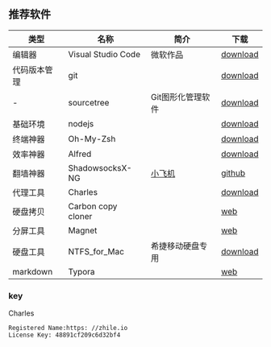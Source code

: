 ## 推荐软件

| 类型 | 名称 | 简介 | 下载 |
| -------- | ------------------ | ----------------------------------- | ---------------------------------------- |
| 编辑器 | Visual Studio Code | 微软作品 | [download](https://code.visualstudio.com/download) |
| 代码版本管理 | git | | [download](https://git-scm.com/) |
| - | sourcetree | Git图形化管理软件 | [download](https://www.sourcetreeapp.com/) |
| 基础环境 | nodejs | | [download](https://nodejs.org/en/) |
| 终端神器 | Oh-My-Zsh | | [download](http://ohmyz.sh/)  |
| 效率神器 | Alfred | | [download](https://www.alfredapp.com/) |
| 翻墙神器 | ShadowsocksX-NG | [小飞机](https://get.ishadowx.net/) | [github](https://github.com/shadowsocks/ShadowsocksX-NG) |
| 代理工具 | Charles | | [download](https://www.charlesproxy.com/)  |
| 硬盘拷贝 | Carbon copy cloner | | [web](https://bombich.com/) |
| 分屏工具 | Magnet | | [web](http://magnet.crowdcafe.com/) |
| 硬盘工具 | NTFS_for_Mac | 希捷移动硬盘专用 | [download](https://www.seagate.com/cn/zh/support/downloads/item/ntfs-driver-for-mac-os-master-dl/)|
| markdown | Typora | | [web](https://www.typora.io/) |
### key
Charles

```
Registered Name:https: //zhile.io
License Key: 48891cf209c6d32bf4
```
